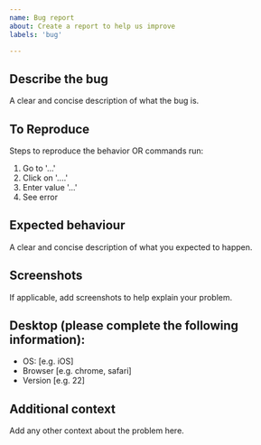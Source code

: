 ```yaml
---
name: Bug report
about: Create a report to help us improve
labels: 'bug'

---
```


## Describe the bug
A clear and concise description of what the bug is.

## To Reproduce
Steps to reproduce the behavior OR commands run:
1. Go to '...'
2. Click on '....'
3. Enter value '...'
4. See error

## Expected behaviour
A clear and concise description of what you expected to happen.

## Screenshots
If applicable, add screenshots to help explain your problem.

## Desktop (please complete the following information):
- OS: [e.g. iOS]
- Browser [e.g. chrome, safari]
- Version [e.g. 22]

## Additional context
Add any other context about the problem here.
